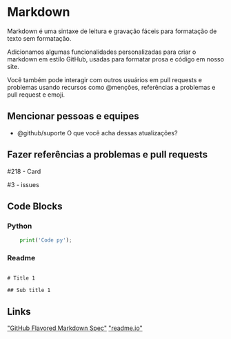 # Markdown

Markdown é uma sintaxe de leitura e gravação fáceis para formatação de texto sem formatação.

Adicionamos algumas funcionalidades personalizadas para criar o markdown em estilo GitHub, usadas para formatar prosa e código em nosso site.

Você também pode interagir com outros usuários em pull requests e problemas usando recursos como @menções, referências a problemas e pull request e emoji.

## Mencionar pessoas e equipes

* @github/suporte O que você acha dessas atualizações?

## Fazer referências a problemas e pull requests

#218 - Card

#3 - issues

## Code Blocks

### Python
```py
    print('Code py');
```

### Readme
```readme
    
# Title 1

## Sub title 1

```

## Links

["GitHub Flavored Markdown Spec"](https://github.github.com/gfm/)
["readme.io"](https://rdmd.readme.io/docs)